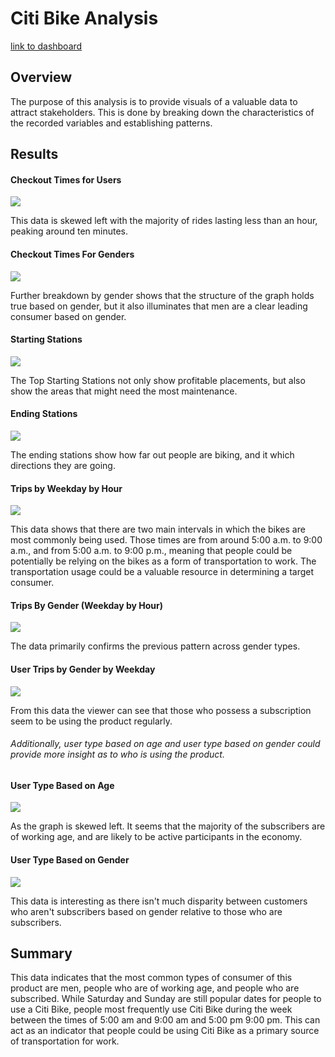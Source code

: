 # Citi Bike Analysis 
[link to dashboard](https://public.tableau.com/app/profile/savannah1114/viz/NYCCitibikeanalysis_16628497923600/CityBikeAnalysis?publish=yes)

## Overview
The purpose of this analysis is to provide visuals of a valuable data to attract stakeholders. This is done by breaking down the characteristics of the recorded variables and establishing patterns. 

## Results
#### Checkout Times for Users
![](https://raw.githubusercontent.com/SavannahPosner/bikesharing/main/Images/Checkout_Times_for_Users.png)

This data is skewed left with the majority of rides lasting less than an hour, peaking around ten minutes. 

#### Checkout Times For Genders
![](https://raw.githubusercontent.com/SavannahPosner/bikesharing/main/Images/Checkout_Times_For_Genders.png)


Further breakdown by gender shows that the structure of the graph holds true based on gender, but it also illuminates that men are a clear leading consumer based on gender.


#### Starting Stations

![](https://raw.githubusercontent.com/SavannahPosner/bikesharing/main/Images/Top_Ending_Stations.png)


The Top Starting Stations not only show profitable placements, but also show the areas that might need the most maintenance.  

#### Ending Stations
![](https://raw.githubusercontent.com/SavannahPosner/bikesharing/main/Images/Top_Starting_Locations.png)

The ending stations show how far out people are biking, and it which directions they are going. 

#### Trips by Weekday by Hour
![](https://raw.githubusercontent.com/SavannahPosner/bikesharing/main/Images/Trips_By_Weekday_By_Hour.png)


This data shows that there are two main intervals in which the bikes are most commonly being used. Those times are from around 5:00 a.m. to 9:00 a.m., and from 5:00 a.m. to 9:00 p.m., meaning that people could be potentially be relying on the bikes as a form of transportation to work. The transportation usage could be a valuable resource in determining a target consumer. 

#### Trips By Gender (Weekday by Hour) 
![](https://raw.githubusercontent.com/SavannahPosner/bikesharing/main/Images/Trips_By_Gender(Weekday_by_Hour).png)

The data primarily confirms the previous pattern across gender types. 

#### User Trips by Gender by Weekday 

![](https://raw.githubusercontent.com/SavannahPosner/bikesharing/main/Images/User_Trips_By_Gender_By_Weekday.png)

From this data the viewer can see that those who possess a subscription seem to be using the product regularly. 

###### Additionally, user type based on age and user type based on gender could provide more insight as to who is using the product.

#### User Type Based on Age 
![](https://raw.githubusercontent.com/SavannahPosner/bikesharing/main/Images/User_Type_Based_On_Age.png)

As the graph is skewed left. It seems that the majority of the subscribers are of working age, and are likely to be active participants in the economy.


#### User Type Based on Gender

![](https://raw.githubusercontent.com/SavannahPosner/bikesharing/main/Images/UserType_Based_On_Gender.png)

This data is interesting as there isn't much disparity between customers who aren't subscribers based on gender relative to those who are subscribers.



## Summary 
This data indicates that the most common types of consumer of this product are men, people who are of working age, and people who are subscribed. While Saturday and Sunday are still popular dates for people to use a Citi Bike, people most frequently use Citi Bike during the week between the times of 5:00 am and 9:00 am and 5:00 pm 9:00 pm. This can act as an indicator that people could be using Citi Bike as a primary source of transportation for work. 
